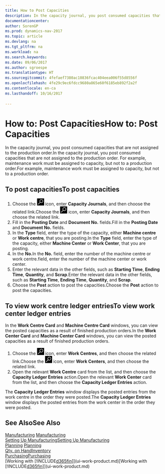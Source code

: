 ```yaml
---
title: How to Post Capacities
description: In the capacity journal, you post consumed capacities that are not assigned to the production order. For example, maintenance work must be assigned to capacity, but not to a production order.
documentationcenter: 
author: SorenGP
ms.prod: dynamics-nav-2017
ms.topic: article
ms.devlang: na
ms.tgt_pltfrm: na
ms.workload: na
ms.search.keywords: 
ms.date: 09/06/2017
ms.author: sgroespe
ms.translationtype: HT
ms.sourcegitcommit: 4fefaef7380ac10836fcac404eea006f55d8556f
ms.openlocfilehash: 4fe29c9ec6fdcc9680a865e60f6185eb892f2a2f
ms.contentlocale: en-ca
ms.lasthandoff: 10/16/2017

---
```

# <a name="how-to-post-capacities"></a><span data-ttu-id="62aa9-104">How to: Post Capacities</span><span class="sxs-lookup"><span data-stu-id="62aa9-104">How to: Post Capacities</span></span>
<span data-ttu-id="62aa9-105">In the capacity journal, you post consumed capacities that are not assigned to the production order.</span><span class="sxs-lookup"><span data-stu-id="62aa9-105">In the capacity journal, you post consumed capacities that are not assigned to the production order.</span></span> <span data-ttu-id="62aa9-106">For example, maintenance work must be assigned to capacity, but not to a production order.</span><span class="sxs-lookup"><span data-stu-id="62aa9-106">For example, maintenance work must be assigned to capacity, but not to a production order.</span></span>  

## <a name="to-post-capacities"></a><span data-ttu-id="62aa9-107">To post capacities</span><span class="sxs-lookup"><span data-stu-id="62aa9-107">To post capacities</span></span>  
1.  <span data-ttu-id="62aa9-108">Choose the ![Search for Page or Report](media/ui-search/search_small.png "Search for Page or Report icon") icon, enter **Capacity Journals**, and then choose the related link.</span><span class="sxs-lookup"><span data-stu-id="62aa9-108">Choose the ![Search for Page or Report](media/ui-search/search_small.png "Search for Page or Report icon") icon, enter **Capacity Journals**, and then choose the related link.</span></span>  
2.  <span data-ttu-id="62aa9-109">Fill in the **Posting Date** and **Document No.** fields.</span><span class="sxs-lookup"><span data-stu-id="62aa9-109">Fill in the **Posting Date** and **Document No.** fields.</span></span>  
3.  <span data-ttu-id="62aa9-110">In the **Type** field, enter the type of the capacity, either **Machine centre** or **Work centre**, that you are posting.</span><span class="sxs-lookup"><span data-stu-id="62aa9-110">In the **Type** field, enter the type of the capacity, either **Machine Center** or **Work Center**, that you are posting.</span></span>  
4.  <span data-ttu-id="62aa9-111">In the **No.**</span><span class="sxs-lookup"><span data-stu-id="62aa9-111">In the **No.**</span></span> <span data-ttu-id="62aa9-112">field, enter the number of the machine centre or work centre.</span><span class="sxs-lookup"><span data-stu-id="62aa9-112">field, enter the number of the machine center or work center.</span></span>  
5.  <span data-ttu-id="62aa9-113">Enter the relevant data in the other fields, such as **Starting Time**, **Ending Time**, **Quantity**, and **Scrap**.</span><span class="sxs-lookup"><span data-stu-id="62aa9-113">Enter the relevant data in the other fields, such as **Starting Time**, **Ending Time**, **Quantity**, and **Scrap**.</span></span>  
6.  <span data-ttu-id="62aa9-114">Choose the **Post** action to post the capacities.</span><span class="sxs-lookup"><span data-stu-id="62aa9-114">Choose the **Post** action to post the capacities.</span></span>  

## <a name="to-view-work-center-ledger-entries"></a><span data-ttu-id="62aa9-115">To view work centre ledger entries</span><span class="sxs-lookup"><span data-stu-id="62aa9-115">To view work center ledger entries</span></span>  
<span data-ttu-id="62aa9-116">In the **Work Centre Card** and **Machine Centre Card** windows, you can view the posted capacities as a result of finished production orders.</span><span class="sxs-lookup"><span data-stu-id="62aa9-116">In the **Work Center Card** and **Machine Center Card** windows, you can view the posted capacities as a result of finished production orders.</span></span>    
1.  <span data-ttu-id="62aa9-117">Choose the ![Search for Page or Report](media/ui-search/search_small.png "Search for Page or Report icon") icon, enter **Work Centres**, and then choose the related link.</span><span class="sxs-lookup"><span data-stu-id="62aa9-117">Choose the ![Search for Page or Report](media/ui-search/search_small.png "Search for Page or Report icon") icon, enter **Work Centers**, and then choose the related link.</span></span>  
2.  <span data-ttu-id="62aa9-118">Open the relevant **Work Centre** card from the list, and then choose the **Capacity Ledger Entries** action.</span><span class="sxs-lookup"><span data-stu-id="62aa9-118">Open the relevant **Work Center** card from the list, and then choose the **Capacity Ledger Entries** action.</span></span>  

<span data-ttu-id="62aa9-119">The **Capacity Ledger Entries** window displays the posted entries from the work centre in the order they were posted.</span><span class="sxs-lookup"><span data-stu-id="62aa9-119">The **Capacity Ledger Entries** window displays the posted entries from the work center in the order they were posted.</span></span>   

## <a name="see-also"></a><span data-ttu-id="62aa9-120">See Also</span><span class="sxs-lookup"><span data-stu-id="62aa9-120">See Also</span></span>  
<span data-ttu-id="62aa9-121">[Manufacturing](production-manage-manufacturing.md)  </span><span class="sxs-lookup"><span data-stu-id="62aa9-121">[Manufacturing](production-manage-manufacturing.md)  </span></span>  
[<span data-ttu-id="62aa9-122">Setting Up Manufacturing</span><span class="sxs-lookup"><span data-stu-id="62aa9-122">Setting Up Manufacturing</span></span>](production-configure-production-processes.md)  
<span data-ttu-id="62aa9-123">[Planning](production-planning.md)    </span><span class="sxs-lookup"><span data-stu-id="62aa9-123">[Planning](production-planning.md)    </span></span>  
[<span data-ttu-id="62aa9-124">Qty. on Hand</span><span class="sxs-lookup"><span data-stu-id="62aa9-124">Inventory</span></span>](inventory-manage-inventory.md)  
[<span data-ttu-id="62aa9-125">Purchasing</span><span class="sxs-lookup"><span data-stu-id="62aa9-125">Purchasing</span></span>](purchasing-manage-purchasing.md)  
<span data-ttu-id="62aa9-126">[Working with [!INCLUDE[d365fin](includes/d365fin_md.md)]](ui-work-product.md)</span><span class="sxs-lookup"><span data-stu-id="62aa9-126">[Working with [!INCLUDE[d365fin](includes/d365fin_md.md)]](ui-work-product.md)</span></span>

